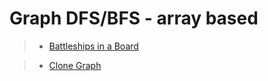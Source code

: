 # Graph DFS/BFS - array based

> * [Battleships in a Board](battleships_in_a_board.md)

> * [Clone Graph](clone_graph.md)
